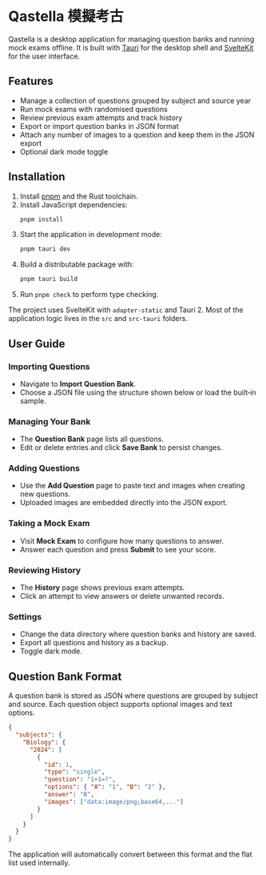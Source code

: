 # Qastella 模擬考古

Qastella is a desktop application for managing question banks and running mock exams offline. It is built with [Tauri](https://tauri.app/) for the desktop shell and [SvelteKit](https://kit.svelte.dev/) for the user interface.

## Features

- Manage a collection of questions grouped by subject and source year
- Run mock exams with randomised questions
- Review previous exam attempts and track history
- Export or import question banks in JSON format
- Attach any number of images to a question and keep them in the JSON export
- Optional dark mode toggle

## Installation

1. Install [pnpm](https://pnpm.io/) and the Rust toolchain.
2. Install JavaScript dependencies:
   ```bash
   pnpm install
   ```
3. Start the application in development mode:
   ```bash
   pnpm tauri dev
   ```
4. Build a distributable package with:
   ```bash
   pnpm tauri build
   ```
5. Run `pnpm check` to perform type checking.

The project uses SvelteKit with `adapter-static` and Tauri 2. Most of the application logic lives in the `src` and `src-tauri` folders.

## User Guide

### Importing Questions

- Navigate to **Import Question Bank**.
- Choose a JSON file using the structure shown below or load the built‑in sample.

### Managing Your Bank

- The **Question Bank** page lists all questions.
- Edit or delete entries and click **Save Bank** to persist changes.

### Adding Questions

- Use the **Add Question** page to paste text and images when creating new questions.
- Uploaded images are embedded directly into the JSON export.

### Taking a Mock Exam

- Visit **Mock Exam** to configure how many questions to answer.
- Answer each question and press **Submit** to see your score.

### Reviewing History

- The **History** page shows previous exam attempts.
- Click an attempt to view answers or delete unwanted records.

### Settings

- Change the data directory where question banks and history are saved.
- Export all questions and history as a backup.
- Toggle dark mode.

## Question Bank Format

A question bank is stored as JSON where questions are grouped by subject and source. Each question object supports optional images and text options.

```json
{
  "subjects": {
    "Biology": {
      "2024": [
        {
          "id": 1,
          "type": "single",
          "question": "1+1=?",
          "options": { "A": "1", "B": "2" },
          "answer": "B",
          "images": ["data:image/png;base64,..."]
        }
      ]
    }
  }
}
```

The application will automatically convert between this format and the flat list used internally.
